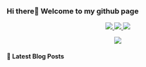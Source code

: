 ### Hi there👋  Welcome to my github page 

<p align="center">
  <a href="https://zhangpan.site">
    <img src="https://img.shields.io/badge/✨-我的博客-brightness.svg" />
  </a>
  <a href="https://juejin.im/user/2735240659359448/posts">
    <img src="https://img.shields.io/badge/🍧-掘金-orange.svg" />  
  </a>
  <a href="https://blog.csdn.net/qq_20521573">
  <img src="https://img.shields.io/badge/公众号-玩转安卓Dev-brightness.svg" />
  </a>
</p>

<p align="center">
  <a href="https://github.com/zhpanvip">
    <img src="https://github-readme-stats.vercel.app/api?username=zhpanvip&count_private=true&show_icons=true&line_height=21&include_all_commits=true&theme=buefy" />
  </a>
  
</p>

#### 📕 Latest Blog Posts

<!-- BLOG-POST-LIST:START -->
<!-- BLOG-POST-LIST:END -->




  
